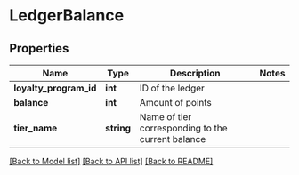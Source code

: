 # LedgerBalance

## Properties
Name | Type | Description | Notes
------------ | ------------- | ------------- | -------------
**loyalty_program_id** | **int** | ID of the ledger | 
**balance** | **int** | Amount of points | 
**tier_name** | **string** | Name of tier corresponding to the current balance | 

[[Back to Model list]](../README.md#documentation-for-models) [[Back to API list]](../README.md#documentation-for-api-endpoints) [[Back to README]](../README.md)


